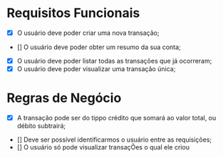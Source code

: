 # Requisitos Funcionais
 - [x] O usuário deve poder criar uma nova transação;
 - [] O usuário deve poder obter um resumo da sua conta;
 - [x] O usuário deve poder listar todas as transações que já ocorreram;
 - [x] O usuário deve poder visualizar uma transação única;

 # Regras de Negócio

- [x] A transação pode ser do tippo crédito que somará ao valor total, ou débito subtrairá;
- [] Deve ser possível identificarmos o usuário entre as requisições;
- [] O usuário só pode visualizar transaçÕes o qual ele criou

